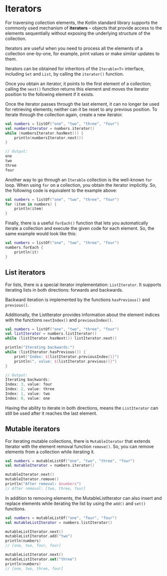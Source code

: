 # Iterators

For traversing collection elements, the Kotlin standard library supports the commonly used mechanism of **iterators** – objects that provide access to the elements sequentially without exposing the underlying structure of the collection. 

Iterators are useful when you need to process all the elements of a collection one-by-one, for example, print values or make similar updates to them.

Iterators can be obtained for inheritors of the `Iterable<T>` interface, including `Set` and `List`, by calling the `iterator()` function.

Once you obtain an iterator, it points to the first element of a collection; calling the `next()` function returns this element and moves the iterator position to the following element if it exists.

Once the iterator passes through the last element, it can no longer be used for retrieving elements; neither can it be reset to any previous position. To iterate through the collection again, create a new iterator.

```Kotlin
val numbers = listOf("one", "two", "three", "four")
val numbersIterator = numbers.iterator()
while (numbersIterator.hasNext()) {
    println(numbersIterator.next())
}

// Output:
one
two
three
four
```

Another way to go through an `Iterable` collection is the well-known `for` loop. When using `for` on a collection, you obtain the iterator implicitly. So, the following code is equivalent to the example above:

```Kotlin
val numbers = listOf("one", "two", "three", "four")
for (item in numbers) {
    println(item)
}
```

Finally, there is a useful `forEach()` function that lets you automatically iterate a collection and execute the given code for each element. So, the same example would look like this:

```Kotlin
val numbers = listOf("one", "two", "three", "four")
numbers.forEach {
    println(it)
}
```

## List iterators

For lists, there is a special iterator implementation: `ListIterator`. It supports iterating lists in both directions: forwards and backwards.

Backward iteration is implemented by the functions `hasPrevious()` and `previous()`. 

Additionally, the ListIterator provides information about the element indices with the functions `nextIndex()` and `previousIndex()`.

```Kotlin
val numbers = listOf("one", "two", "three", "four")
val listIterator = numbers.listIterator()
while (listIterator.hasNext()) listIterator.next()

println("Iterating backwards:")
while (listIterator.hasPrevious()) {
    print("Index: ${listIterator.previousIndex()}")
    println(", value: ${listIterator.previous()}")
}

// Output:
Iterating backwards:
Index: 3, value: four
Index: 2, value: three
Index: 1, value: two
Index: 0, value: one
```

Having the ability to iterate in both directions, means the `ListIterator` can still be used after it reaches the last element.

## Mutable iterators

For iterating mutable collections, there is `MutableIterator` that extends Iterator with the element removal function `remove()`. So, you can remove elements from a collection while iterating it.

```Kotlin
val numbers = mutableListOf("one", "two", "three", "four") 
val mutableIterator = numbers.iterator()

mutableIterator.next()
mutableIterator.remove()    
println("After removal: $numbers")
// After removal: [two, three, four]
```

In addition to removing elements, the MutableListIterator can also insert and replace elements while iterating the list by using the `add()` and `set()` functions.

```Kotlin
val numbers = mutableListOf("one", "four", "four") 
val mutableListIterator = numbers.listIterator()

mutableListIterator.next()
mutableListIterator.add("two")
println(numbers)
// [one, two, four, four]

mutableListIterator.next()
mutableListIterator.set("three")   
println(numbers)
// [one, two, three, four]
```
